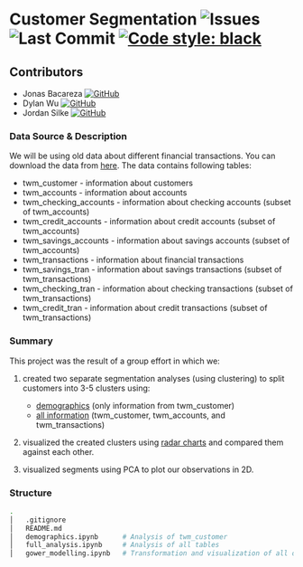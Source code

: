 # Customer Segmentation ![Issues](https://img.shields.io/github/issues/jsilke/customer_segmentation) ![Last Commit](https://img.shields.io/github/last-commit/jsilke/customer_segmentation) [![Code style: black](https://img.shields.io/badge/code%20style-black-000000.svg)](https://github.com/psf/black)

## Contributors

- Jonas Bacareza [![GitHub](https://img.shields.io/github/followers/jebacareza?style=social)](https://github.com/jebacareza)
- Dylan Wu [![GitHub](https://img.shields.io/github/followers/DylanFWu?style=social)](https://github.com/DylanFWu)
- Jordan Silke [![GitHub](https://img.shields.io/github/followers/jsilke?style=social)](https://github.com/jsilke)

### Data Source & Description

We will be using old data about different financial transactions. You can download the data from [here](https://drive.google.com/file/d/1zAjnf936aHkwVCq_BmA47p4lpRjyRzMf/view?usp=sharing). The data contains following tables:

- twm_customer - information about customers
- twm_accounts - information about accounts
- twm_checking_accounts - information about checking accounts (subset of twm_accounts)
- twm_credit_accounts - information about credit accounts (subset of twm_accounts)
- twm_savings_accounts - information about savings accounts (subset of twm_accounts)
- twm_transactions - information about financial transactions
- twm_savings_tran - information about savings transactions (subset of twm_transactions)
- twm_checking_tran - information about checking transactions (subset of twm_transactions)
- twm_credit_tran - information about credit transactions (subset of twm_transactions)

### Summary

This project was the result of a group effort in which we:

1.  created two separate segmentation analyses (using clustering) to split customers into 3-5 clusters using: 
    - [demographics](./demographics.ipynb) (only information from twm_customer)
    - [all information](./full_analysis.ipynb) (twm_customer, twm_accounts, and twm_transactions)

2. visualized the created clusters using [radar charts](https://plotly.com/python/radar-chart/) and compared them against each other.

3. visualized segments using PCA to plot our observations in 2D.

### Structure

```bash
.
│   .gitignore
│   README.md
│   demographics.ipynb      # Analysis of twm_customer
│   full_analysis.ipynb     # Analysis of all tables
│   gower_modelling.ipynb   # Transformation and visualization of all data.
```